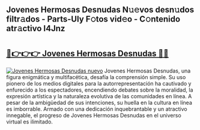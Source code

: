 ## Jovenes Hermosas Desnudas N𝚞𝚎vos desn𝚞dos filtr𝚊dos - Parts-UIy F𝚘tos vid𝚎o - C𝚘ntenido atr𝚊ctivo I4Jnz

# <h2><a href="http://mb9plf.tromn.icu/?c=Jovenes+Hermosas+Desnudas">🔗👉👉👉 Jovenes Hermosas Desnudas 🔗🔗</a></h2>

[![Jovenes Hermosas Desnudas nuevo](https://i.imgur.com/pEAQMta.gif)](http://mb9plf.tromn.icu/?c=Jovenes+Hermosas+Desnudas)
Jovenes Hermosas Desnudas, una figura enigmática y multifacética, desafía la comprensión simple. Su uso pionero de los medios digitales para la autorrepresentación ha cautivado y enfurecido a los espectadores, encendiendo debates sobre la moralidad, la expresión artística y la naturaleza evolutiva de las comunidades en línea. A pesar de la ambigüedad de sus intenciones, su huella en la cultura en línea es imborrable. Armado con una dedicación inquebrantable y un atractivo innegable, el progreso de Jovenes Hermosas Desnudas en el universo virtual es ilimitado.
